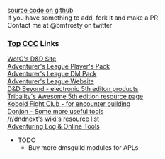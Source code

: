 [source code on github](https://github.com/bmfrosty/ccc-sfbay)\
If you have something to add, fork it and make a PR\
Contact me at @bmfrosty on twitter\
<a name="links"></a>

### [Top](#top) [CCC](#ccc) Links
[WotC's D&D Site](http://dnd.wizards.com/)\
[Adventurer's League Player's Pack](http://www.dmsguild.com/product/208178/DD-Adventurers-League-Players-Pack?affiliate_id=757342)\
[Adventurer's League DM Pack](http://www.dmsguild.com/product/208179/DD-Adventurers-League-DM-Pack?affiliate_id=757342)\
[Adventurer's League Website](http://dndadventurersleague.org/)\
[D&D Beyond - electronic 5th editon products](https://www.dndbeyond.com/)\
[Tribality's Awesome 5th edition resource page](https://www.tribality.com/dd-5th-edition-resources/)\
[Kobold Fight Club - for encounter building](http://kobold.club)\
[Donjon - Some more useful tools](http://donjon.bin.sh/)\
[/r/dndnext's wiki's resource list](https://www.reddit.com/r/dndnext/wiki/resourcelist)\
[Adventuring Log & Online Tools](https://www.alonlinetools.net/)

* TODO
     * Buy more dmsguild modules for APLs
